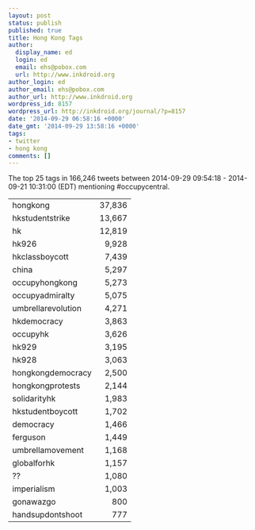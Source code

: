 ```yaml
---
layout: post
status: publish
published: true
title: Hong Kong Tags
author:
  display_name: ed
  login: ed
  email: ehs@pobox.com
  url: http://www.inkdroid.org
author_login: ed
author_email: ehs@pobox.com
author_url: http://www.inkdroid.org
wordpress_id: 8157
wordpress_url: http://inkdroid.org/journal/?p=8157
date: '2014-09-29 06:58:16 +0000'
date_gmt: '2014-09-29 13:58:16 +0000'
tags:
- twitter
- hong kong
comments: []
---
```

<p>The top 25 tags in 166,246 tweets between 2014-09-29 09:54:18 - 2014-09-21 10:31:00 (EDT) mentioning #occupycentral.</p>
<table>
<tr>
<td>
      hongkong
    </td>
<td style="text-align: right;">
      37,836
    </td>
</tr>
<tr>
<td>
      hkstudentstrike
    </td>
<td style="text-align: right;">
      13,667
    </td>
</tr>
<tr>
<td>
      hk
    </td>
<td style="text-align: right;">
      12,819
    </td>
</tr>
<tr>
<td>
      hk926
    </td>
<td style="text-align: right;">
      9,928
    </td>
</tr>
<tr>
<td>
      hkclassboycott
    </td>
<td style="text-align: right;">
      7,439
    </td>
</tr>
<tr>
<td>
      china
    </td>
<td style="text-align: right;">
      5,297
    </td>
</tr>
<tr>
<td>
      occupyhongkong
    </td>
<td style="text-align: right;">
      5,273
    </td>
</tr>
<tr>
<td>
      occupyadmiralty
    </td>
<td style="text-align: right;">
      5,075
    </td>
</tr>
<tr>
<td>
      umbrellarevolution
    </td>
<td style="text-align: right;">
      4,271
    </td>
</tr>
<tr>
<td>
      hkdemocracy
    </td>
<td style="text-align: right;">
      3,863
    </td>
</tr>
<tr>
<td>
      occupyhk
    </td>
<td style="text-align: right;">
      3,626
    </td>
</tr>
<tr>
<td>
      hk929
    </td>
<td style="text-align: right;">
      3,195
    </td>
</tr>
<tr>
<td>
      hk928
    </td>
<td style="text-align: right;">
      3,063
    </td>
</tr>
<tr>
<td>
      hongkongdemocracy
    </td>
<td style="text-align: right;">
      2,500
    </td>
</tr>
<tr>
<td>
      hongkongprotests
    </td>
<td style="text-align: right;">
      2,144
    </td>
</tr>
<tr>
<td>
      solidarityhk
    </td>
<td style="text-align: right;">
      1,983
    </td>
</tr>
<tr>
<td>
      hkstudentboycott
    </td>
<td style="text-align: right;">
      1,702
    </td>
</tr>
<tr>
<td>
      democracy
    </td>
<td style="text-align: right;">
      1,466
    </td>
</tr>
<tr>
<td>
      ferguson
    </td>
<td style="text-align: right;">
      1,449
    </td>
</tr>
<tr>
<td>
      umbrellamovement
    </td>
<td style="text-align: right;">
      1,168
    </td>
</tr>
<tr>
<td>
      globalforhk
    </td>
<td style="text-align: right;">
      1,157
    </td>
</tr>
<tr>
<td>
      ??
    </td>
<td style="text-align: right;">
      1,080
    </td>
</tr>
<tr>
<td>
      imperialism
    </td>
<td style="text-align: right;">
      1,003
    </td>
</tr>
<tr>
<td>
      gonawazgo
    </td>
<td style="text-align: right;">
      800
    </td>
</tr>
<tr>
<td>
      handsupdontshoot
    </td>
<td style="text-align: right;">
      777
    </td>
</tr>
</table>
